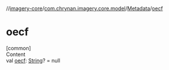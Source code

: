 //[imagery-core](../../../index.md)/[com.chrynan.imagery.core.model](../index.md)/[Metadata](index.md)/[oecf](oecf.md)



# oecf  
[common]  
Content  
val [oecf](oecf.md): [String](https://kotlinlang.org/api/latest/jvm/stdlib/kotlin/-string/index.html)? = null  




